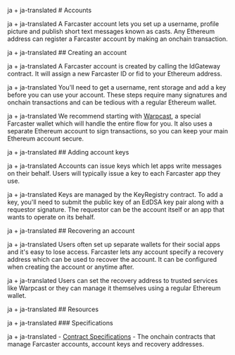 ja + ja-translated # Accounts

ja + ja-translated A Farcaster account lets you set up a username, profile picture and publish short text messages known as casts. Any Ethereum address can register a Farcaster account by making an onchain transaction.

ja + ja-translated ## Creating an account

ja + ja-translated A Farcaster account is created by calling the IdGateway contract. It will assign a new Farcaster ID or fid to your Ethereum address.

ja + ja-translated You'll need to get a username, rent storage and add a key before you can use your account. These steps require many signatures and onchain transactions and can be tedious with a regular Ethereum wallet.

ja + ja-translated We recommend starting with [Warpcast](https://www.warpcast.com/), a special Farcaster wallet which will handle the entire flow for you. It also uses a separate Ethereum account to sign transactions, so you can keep your main Ethereum account secure.

ja + ja-translated ## Adding account keys

ja + ja-translated Accounts can issue keys which let apps write messages on their behalf. Users will typically issue a key to each Farcaster app they use.

ja + ja-translated Keys are managed by the KeyRegistry contract. To add a key, you'll need to submit the public key of an EdDSA key pair along with a requestor signature. The requestor can be the account itself or an app that wants to operate on its behalf.

ja + ja-translated ## Recovering an account

ja + ja-translated Users often set up separate wallets for their social apps and it's easy to lose access. Farcaster lets any account specify a recovery address which can be used to recover the account. It can be configured when creating the account or anytime after.

ja + ja-translated Users can set the recovery address to trusted services like Warpcast or they can manage it themselves using a regular Ethereum wallet.

ja + ja-translated ## Resources

ja + ja-translated ### Specifications

ja + ja-translated - [Contract Specifications](https://github.com/farcasterxyz/protocol/blob/main/docs/SPECIFICATION.md#1-smart-contracts) - The onchain contracts that manage Farcaster accounts, account keys and recovery addresses.
